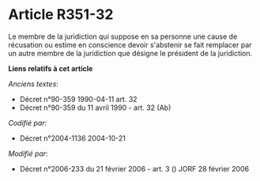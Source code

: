 # Article R351-32

Le membre de la juridiction qui suppose en sa personne une cause de récusation ou estime en conscience devoir s'abstenir se
fait remplacer par un autre membre de la juridiction que désigne le président de la juridiction.

**Liens relatifs à cet article**

_Anciens textes_:

  - Décret n°90-359 1990-04-11 art. 32
  - Décret n°90-359 du 11 avril 1990 - art. 32 (Ab)

_Codifié par_:

  - Décret n°2004-1136 2004-10-21

_Modifié par_:

  - Décret n°2006-233 du 21 février 2006 - art. 3 () JORF 28 février 2006
